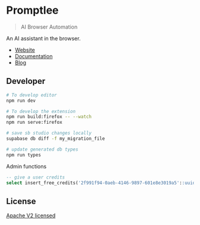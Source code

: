 # Promptlee

> AI Browser Automation

An AI assistant in the browser.

- [Website](https://promptlee.tznc.net)
- [Documentation](https://docs.promptlee.tznc.net)
- [Blog](https://docs.promptlee.tznc.net/blog)

## Developer

```bash
# To develop editor
npm run dev

# To develop the extension
npm run build:firefox -- --watch
npm run serve:firefox

# save sb studio changes locally
supabase db diff -f my_migration_file

# update generated db types
npm run types
```

Admin functions

```sql
-- give a user credits
select insert_free_credits('2f991f94-0aeb-4146-9897-601e8e3019a5'::uuid, 123);
```

## License

[Apache V2 licensed](./LICENSE)
